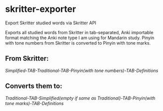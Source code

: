 # skritter-exporter
Export Skritter studied words via Skritter API

Exports all studied words from Skritter in tab-separated, Anki importable format
matching the Anki note type I am using for Mandarin study.
Pinyin with tone numbers from Skritter is converted to Pinyin with tone marks.

## From Skritter:

*Simplified-TAB-Traditional-TAB-Pinyin(with tone numbers)-TAB-Definitions*

## Converts them to:

*Traditional-TAB-Simplified(empty if same as Traditional)-TAB-Pinyin(with tone marks)-TAB-Definitions*